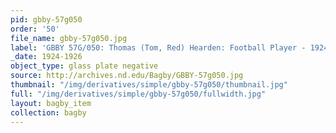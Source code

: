 ```yaml
---
pid: gbby-57g050
order: '50'
file_name: gbby-57g050.jpg
label: 'GBBY 57G/050: Thomas (Tom, Red) Hearden: Football Player - 1924-1926'
_date: 1924-1926
object_type: glass plate negative
source: http://archives.nd.edu/Bagby/GBBY-57g050.jpg
thumbnail: "/img/derivatives/simple/gbby-57g050/thumbnail.jpg"
full: "/img/derivatives/simple/gbby-57g050/fullwidth.jpg"
layout: bagby_item
collection: bagby
---
```

